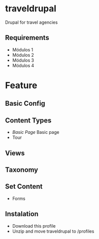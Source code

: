 # traveldrupal
Drupal for travel agencies

## Requirements
- Módulos 1
- Módulos 2
- Módulos 3
- Módulos 4

# Feature
## Basic Config
## Content Types
- *Basic Page* Basic page
- Tour
## Views
## Taxonomy
## Set Content
- Forms


## Instalation
- Download this profile
- Unzip and move traveldrupal to <site>/profiles
